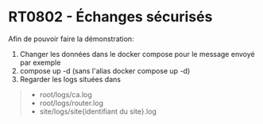 # RT0802 - Échanges sécurisés

Afin de pouvoir faire la démonstration:

1. Changer les données dans le docker compose pour le message envoyé par exemple 
2. compose up -d (sans l'alias docker compose up -d)
3. Regarder les logs situées dans
> * root/logs/ca.log
> * root/logs/router.log
> * site/logs/site{identifiant du site}.log
